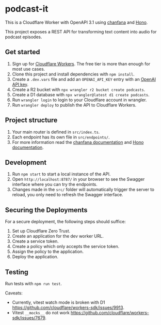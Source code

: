 # podcast-it

This is a Cloudflare Worker with OpenAPI 3.1 using [chanfana](https://github.com/cloudflare/chanfana) and [Hono](https://github.com/honojs/hono).

This project exposes a REST API for transforming text content into audio for podcast episodes.

## Get started

1. Sign up for [Cloudflare Workers](https://workers.dev). The free tier is more than enough for most use cases.
2. Clone this project and install dependencies with `npm install`.
3. Create a `.dev.vars` file and add an `OPENAI_API_KEY` entry with an [OpenAI API key](https://help.openai.com/en/articles/4936850-where-do-i-find-my-openai-api-key). 
4. Create a R2 bucket with `npx wrangler r2 bucket create podcasts`.
5. Create a D1 database with `npx wrangler@latest d1 create podcasts`.
6. Run `wrangler login` to login to your Cloudflare account in wrangler.
7. Run `wrangler deploy` to publish the API to Cloudflare Workers.

## Project structure

1. Your main router is defined in `src/index.ts`.
2. Each endpoint has its own file in `src/endpoints/`.
3. For more information read the [chanfana documentation](https://chanfana.pages.dev/) and [Hono documentation](https://hono.dev/docs).

## Development

1. Run `npm start` to start a local instance of the API.
2. Open `http://localhost:8787/` in your browser to see the Swagger interface where you can try the endpoints.
3. Changes made in the `src/` folder will automatically trigger the server to reload, you only need to refresh the Swagger interface.

## Securing the Deployments

For a secure deployment, the following steps should suffice:
1. Set up Cloudflare Zero Trust.
2. Create an application for the dev worker URL.
3. Create a service token.
4. Create a policy which only accepts the service token.
5. Assign the policy to the application.
6. Deploy the application.

## Testing

Run tests with `npm run test`.

Caveats:
- Currently, vitest watch mode is broken with D1 https://github.com/cloudflare/workers-sdk/issues/9913.
- Vitest `__mocks__` do not work https://github.com/cloudflare/workers-sdk/issues/7679.